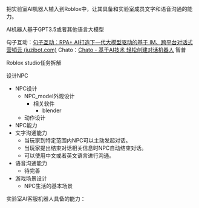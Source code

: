 把实验室AI机器人植入到Roblox中，让其具备和实验室成员文字和语音沟通的能力。



AI机器人基于GPT3.5或者其他语言大模型

句子互动：[句子互动：RPA+ AI打造下一代大模型驱动的基于 IM、跨平台对话式营销云 (juzibot.com)](https://juzibot.com/)
Chato：[Chato - 基于AI技术 轻松创建对话机器人](https://chato.cn/)
智普



Roblox studio任务拆解

设计NPC
- NPC设计
	- NPC_model外观设计
		- 相关软件
			- blender
	- 动作设计
- NPC能力
- 文字沟通能力
	- 当玩家到特定范围内NPC可以主动发起对话。
	- 当玩家提出结束对话相关信息时NPC自动结束对话。
	- 可以使用中文或者英文语言进行沟通。
- 语音沟通能力
	- 待完善
- 游戏场景设计
	- NPC生活的基本场景






实验室AI客服机器人具备的能力：
